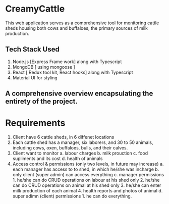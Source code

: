 # CreamyCattle
This web application serves as a comprehensive tool for monitoring cattle sheds housing both cows and buffaloes, the primary sources of milk production.

## Tech Stack Used
1. Node.js [Express Frame work] along with Typescript
2. MongoDB [ using mongoose ]
3. React [ Redux tool kit, React hooks] along with Typescript
4. Material UI for styling

## A comprehensive overview encapsulating the entirety of the project.
# Requirements
1. Client have 6 cattle sheds, in 6 diffenet locations
2. Each cattle shed has a manager, six laborers, and 30 to 50 animals, including cows, oxen, buffaloes, bulls, and their calves.
3. Client want to monitor 
    a. labour charges
    b. milk prouction
    c. food supliments and its cost
    d. health of animals 
4. Access control & permissions (only two levels, in future may increase)
    a. each manager has access to to shed, in which he/she was incharge
    b. only client (super admin) can access everything
    c. manager permissions
        1. he/she can do CRUD operations on labour at his shed only
        2. he/she can do CRUD operations on animal at his shed only
        3. he/she can enter milk production of each animal
        4. health reports and photos of animal
    d. super adimn (client) permissions
        1. he can do everything.

